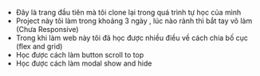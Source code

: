 - Đây là trang đầu tiên mà tôi clone lại trong quá trình tự học của mình
- Project này tôi làm trong khoảng 3 ngày , lúc nào rảnh thì bắt tay vô làm (Chưa Responsive)
- Trong khi làm web này tôi đã học được nhiều điều về cách chia bố cục (flex and grid)
- Học được cách làm button scroll to top
- Học được cách làm modal show and hide
